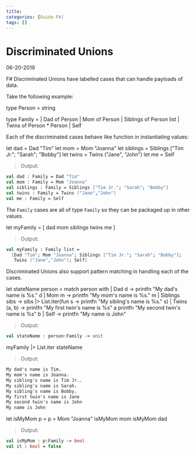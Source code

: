 ```yaml
---
title: 
categories: [Guide-F#]
tags: []
---
```


# Discriminated Unions
06-20-2019

F# Discriminated Unions have labelled cases that can handle payloads of data.

Take the following example:


type Person = string

type Family =
| Dad of Person
| Mom of Person
| Siblings of Person list
| Twins of Person * Person
| Self


Each of the discriminated cases behave like function in instantiating values: 



let dad = Dad "Tim"
let mom = Mom "Joanna"
let siblings = Siblings ["Tim Jr."; "Sarah"; "Bobby"]
let twins = Twins ("Jane", "John")
let me = Self


> Output:
```fsharp
val dad : Family = Dad "Tim"
val mom : Family = Mom "Joanna"
val siblings : Family = Siblings ["Tim Jr."; "Sarah"; "Bobby"]
val twins : Family = Twins ("Jane","John")
val me : Family = Self
```

The `Family` cases are all of type `Family` so they can be packaged up in other values.


let myFamily = 
    [
        dad
        mom
        siblings
        twins
        me
    ]


> Output:
```fsharp
val myFamily : Family list =
  [Dad "Tim"; Mom "Joanna"; Siblings ["Tim Jr."; "Sarah"; "Bobby"];
   Twins ("Jane","John"); Self]
```

Discriminated Unions also support pattern matching in handling each of the cases.


let stateName person = 
    match person with 
    | Dad d -> printfn "My dad's name is %s." d
    | Mom m -> printfn "My mom's name is %s." m
    | Siblings sibs -> 
        sibs
        |> List.iter(fun s -> printfn "My sibling's name is %s." s)
    | Twins (a, b) -> 
        printfn "My first twin's name is %s" a
        printfn "My second twin's name is %s" b
    | Self -> printfn "My name is John"


> Output:
```fsharp
val stateName : person:Family -> unit
```


myFamily |> List.iter stateName


> Output:
```fsharp
My dad's name is Tim.
My mom's name is Joanna.
My sibling's name is Tim Jr..
My sibling's name is Sarah.
My sibling's name is Bobby.
My first twin's name is Jane
My second twin's name is John
My name is John
```


let isMyMom p = p = Mom "Joanna"
isMyMom mom
isMyMom dad


> Output:
```fsharp
val isMyMom : p:Family -> bool
val it : bool = false
```
